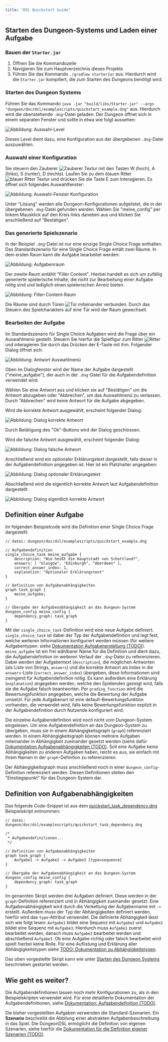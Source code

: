 ```yaml
---
title: "DSL Quickstart Guide"
---
```


## Starten des Dungeon-Systems und Laden einer Aufgabe

### Bauen der `Starter.jar`

1. Öffnen Sie die Kommandozeile
2. Navigieren Sie zum Hauptverzeichnis dieses Projekts
3. Führen Sie das Kommando `./gradlew starterJar` aus. Hierdurch wird die `Starter.jar` kompiliert, die
   zum Starten des Dungeons benötigt wird.

### Starten des Dungeon Systems

Führen Sie das Kommando `java -jar "build/libs/Starter.jar" --args "dungeon/doc/dsl/examplescripts/quickstart_example.dng"` aus.
Hierdurch wird die obenstehende `.dng`-Datei geladen. Der Dungeon öffnet sich in einem separaten Fenster und sollte in
etwa wie folgt aussehen:

![Abbildung: Auswahl-Level](dsl/img/quickstart_select_config_level.png)

Dieses Level dient dazu, eine Konfiguration aus der übergebenen `.dng`-Datei auszuwählen.

### Auswahl einer Konfiguration

Sie steuern den Zauberer ![Zauberer Textur](dsl/img/wizard.png) mit den Tasten W (hoch), A (links), S (runter), D (rechts).
Laufen Sie zu dem blauen Ritter ![blauer Ritter Textur](dsl/img/blue_knight.png) und drücken Sie die
Taste E zum Interagieren.
Es öffnet sich folgendes Auswahlfenster:

![Abbildung: Auswahl-Fenster Konfiguration](dsl/img/quickstart_select_config_menu.png)

Unter "Lösung" werden alle Dungeon-Konfigurationen aufgelistet, die in der übergebenen
`.dng`-Datei gefunden werden. Wählen Sie "meine_config" per linkem Mausklick auf den
Kreis links daneben aus und klicken Sie anschließend auf "Bestätigen".

### Das generierte Spielszenario

In der Beispiel `.dng`-Datei ist nur eine einzige Single Choice Frage enthalten. Das
Standardszenario für eine Single Choice Frage entält zwei Räume. In dem ersten Raum
kann die Aufgabe bearbeitet werden:

![Abbildung: Aufgabenraum](dsl/img/quickstart_questroom.png)

Der zweite Raum entählt "Filler Content". Hierbei
handelt es sich um zufällig generierte spielerische Inhalte, die nicht zur Bearbeitung
einer Aufgabe nötig sind und lediglich einen spielerischen Anreiz bieten.

![Abbildung: Filler-Content-Raum](dsl/img/quickstart_filler_room.png)

Die Räume sind durch Türen ![Tür](dsl/img/door.png) miteinander verbunden. Durch das
Steuern des Spielcharakters auf eine Tür wird der Raum gewechselt.

### Bearbeiten der Aufgabe

Im Standardszenario für Single Choice Aufgaben wird die Frage über ein Auswahlmenü
gestellt. Steuern Sie hierfür die Spielfigur zum Ritter ![Ritter](dsl/img/knight.png) und
interagieren Sie durch das Drücken der E-Taste mit ihm. Folgender Dialog öffnet sich:

![Abbildung: Antwort Auswahlmenü](dsl/img/quickstart_answer_menu.png)

Oben im Dialogfenster wird der Name der Aufgabe dargestellt ("meine_aufgabe"), der auch
in der `.dng`-Datei für die Aufgabendefinition verwendet wird.

Wählen Sie eine Antwort aus und klicken sie auf "Bestätigen" um die Antwort abzugeben oder
"Abbrechen", um das Auswahlmenü zu verlassen. Durch "Abbrechen" wird keine Antwort für
die Aufgabe abgegeben.

Wird die korrekte Antwort ausgewählt, erscheint folgender Dialog:

![Abbildung: Dialog korrekte Antwort](dsl/img/quickstart_correct.png)

Durch Betätigung des "Ok"-Buttons wird der Dialog geschlossen.

Wird die falsche Antwort ausgewählt, erscheint folgender Dialog:

![Abbildung: Dialog falsche Antwort](dsl/img/quickstart_false.png)

Anschließend wird ein optionaler Erklärungstext dargestellt, falls dieser in der
Aufgabendefinition angegeben ist. Hier ist ein Platzhalter angegeben:

![Abbildung: Dialog optionaler Erklärungstext](dsl/img/quickstart_explanation.png)

Abschließend wird die eigentlich korrekte Antwort laut Aufgabendefinition dargestellt:

![Abbildung: Dialog eigentlich korrekte Antwort](dsl/img/quickstart_correct_answer.png)

## Definition einer Aufgabe

Im folgenden Beispielcode wird die Definition einer Single Choice Frage dargestellt:

```
// datei: dungeon/doc/dsl/examplescripts/quickstart_example.dng

// Aufgabendefinition
single_choice_task meine_aufgabe {
    description: "Wie heißt die Hauptstadt von Schottland?",
    answers: [ "Glasgow", "Edinburgh", "Aberdeen" ],
    correct_answer_index: 1,
    explanation: "Optionaler Erklärungstext"
}

// Definition von Aufgabenabhängigkeiten
graph task_graph {
    meine_aufgabe;
}

// Übergabe der Aufgabenabhängigkeit an das Dungeon-System
dungeon_config meine_config {
    dependency_graph: task_graph
}
```

Mit der `single_choice_task`-Definition wird eine neue Aufgabe definiert.
`single_choice_task` ist dabei der Typ der Aufgabendefinition und legt fest, welche weiteren Informationen
konfiguriert werden müssen (für weitere Aufgabentypen: siehe [Dokumentation Aufgabenerstellung (TODO)](https://github.com/Programmiermethoden/Dungeon/issues/1212)).
`meine_aufgabe` ist ein frei wählbarer Name für die Definition und dient dazu,
die Aufgabendefinition im weiteren Verlauf der `.dng`-Datei zu referenzieren.
Dabei werden der Aufgabentext (`description`), die möglichen Antworten (als Liste von Strings, `answers`)
und die korrekte Antwort als
Index in die `answers`-Liste (`correct_answer_index`) übergeben, diese Informationen sind zwingend
für Aufgabendefinition nötig. Es kann außerdem eine Erklärung (`explanation`) angegeben werden, welche
den Spielenden gezeigt wird, falls sie die Aufgabe falsch beantworten. Per `grading_function` wird
die Bewertungsfunktion angegeben, welche die Bewertung der Aufgabe umsetzt. Für jede Aufgabenart
ist eine default-Bewertungsfunktion vorhanden, die verwendet wird, falls keine Bewertungsfunktion
explizit in der Aufgabendefinition durch Nutzende konfiguriert wird.

Die einzelne Aufgabendefinition wird noch nicht vom Dungeon-System eingelesen. Um eine Aufgabendefinition
an das Dungeon-System zu übergeben, muss sie in einem Abhängigkeitsgraph (`graph`) referenziert werden.
In einem Abhängigkeitsgraph können mehrere Aufgaben miteinander in Abhängigkeit zueinander gesetzt werden
(siehe dafür [Dokumentation Aufgabenabhängigkeiten (TODO)](https://github.com/Programmiermethoden/Dungeon/issues/1215). Soll eine Aufgabe keine Abhängigkeiten zu anderen Aufgaben
haben, reicht es aus, sie einfach mit ihrem Namen in der `graph`-Definition zu referenzieren.

Der Abhängigkeitsgraph muss anschließend noch in einer `dungeon_config`-Definition referenziert werden.
Diesen Definitionen stellen den "Einstiegspunkt" für das Dungeon-System dar.

## Definition von Aufgabenabhängigkeiten

Das folgende Code-Snippet ist aus dem [quickstart_task_dependency.dng](dsl/examplescripts/quickstart_task_dependency.dng)
Beispielskript entnommen:

```
// datei: dungeon/doc/dsl/examplescripts/quickstart_task_dependency.dng

/*
 * Aufgabendefinitionen...
 */

// Definition von Aufgabenabhängigkeiten
graph task_graph {
    Aufgabe1 -> Aufgabe2 -> Aufgabe3 [type=sequence]
}

// Übergabe der Aufgabenabhängigkeit an das Dungeon-System
dungeon_config meine_config {
    dependency_graph: task_graph
}
```

Im genannten Skript werden drei Aufgaben definiert. Diese werden in der `graph`-Definition referenziert
und in Abhängigkeit zueinander gesetzt. Eine Aufgabenabhängigkeit wird durch die Verkettung der Aufgabenname
mit `->` erstellt. Außerdem muss der Typ der Abhängigkeiten definiert werden, hierfür wird das `type`-Attribut
verwendet. Die definierte Abhängigkeit lässt sich wie folgt lesen: `Aufgabe1` bildet eine Sequenz mit
`Aufgabe2` und `Aufgabe2` bildet eine Sequenz mit `Aufgabe3`. Hierdurch muss `Aufgabe1` zuerst bearbeitet werden,
danach muss `Aufgabe2` bearbeitet werden und abschließend `Aufgabe3`. Ob eine Aufgabe richtig oder falsch bearbeitet
wird spielt hierbei keine Rolle. Für eine Auflistung und Erklärung aller Abhängigkeitstypen siehe
[TODO: Dokumentation zu Abhängigkeitstypen](https://github.com/Programmiermethoden/Dungeon/issues/1215).

Das oben vorgestellte Skript kann wie unter [Starten des Dungeon Systems](#starten-des-dungeon-systems) beschrieben
gestartet werden.

## Wie geht es weiter?

Die Aufgabendefinitionen lassen noch mehr Konfigurationen zu, als in den Beispielskripten
verwendet wird. Für eine detaillierte Dokumentation der Aufgabendefinitionen, siehe [Dokumentation: Aufgabendefinition (TODO)](https://github.com/Programmiermethoden/Dungeon/issues/1212).

Die bisher vorgestellten Aufgaben verwenden die Standard-Szenarien. Ein **Szenario**
beschreibt die Abbilung einer abstrakten Aufgabenbeschreibung in das Spiel.
Die DungeonDSL ermöglicht die Definition von eigenen Szenarien, siehe hierfür die
[Dokumentation für die Definition eigener Szenarien (TODO)](https://github.com/Programmiermethoden/Dungeon/issues/1213).
